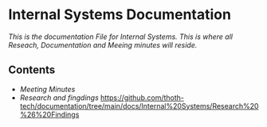 # Internal Systems Documentation

_This is the documentation File for Internal Systems. This is where all Reseach, Documentation and Meeing minutes will reside._

## Contents
- _Meeting Minutes_ 
- _Research and fingdings_  https://github.com/thoth-tech/documentation/tree/main/docs/Internal%20Systems/Research%20%26%20Findings 
